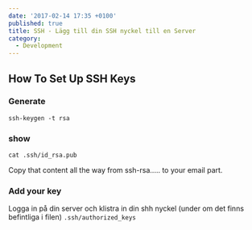 ```yaml
---
date: '2017-02-14 17:35 +0100'
published: true
title: SSH - Lägg till din SSH nyckel till en Server
category:
  - Development
---
```

## How To Set Up SSH Keys

### Generate

```
ssh-keygen -t rsa
```
### show

```
cat .ssh/id_rsa.pub
```

Copy that content all the way from ssh-rsa..... to your email part.

### Add your key 

Logga in på din server och klistra in din shh nyckel (under om det finns befintliga i filen) `.ssh/authorized_keys` 
